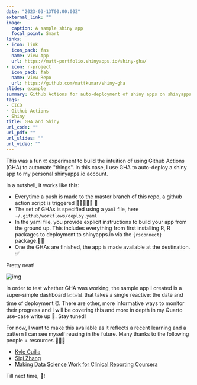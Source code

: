 ```yaml
---
date: "2023-03-13T00:00:00Z"
external_link: ""
image:
  caption: A sample shiny app
  focal_point: Smart
links:
- icon: link
  icon_pack: fas
  name: View App
  url: https://matt-portfolio.shinyapps.io/shiny-gha/
- icon: r-project
  icon_pack: fab
  name: View Repo
  url: https://github.com/mattkumar/shiny-gha
slides: example
summary: Github Actions for auto-deployment of shiny apps on shinyapps.io
tags:
- CICD
- Github Actions
- Shiny
title: GHA and Shiny
url_code: ""
url_pdf: ""
url_slides: ""
url_video: ""
---
```


This was a fun 🤓 experiment to build the intuition of using Github Actions (GHA) to automate "things". In this case, I use GHA to auto-deploy a shiny app to my personal shinyapps.io account.

In a nutshell, it works like this:

-   Everytime a push is made to the master branch of this repo, a github action script is triggered 🏃🏃🏻🏃🏼 💨
-   The set of GHAs is specified using a `yaml` file, here `~/.github/workflows/deploy.yaml`
-   In the yaml file, you provide explicit instructions to build your app from the ground up. This includes everything from first installing R, R packages to deployment to shinyapps.io via the `{rsconnect}` package.🔀🔁
-   One the GHAs are finished, the app is made available at the destination. ✅

Pretty neat!

![img](https://i.imgflip.com/65l2yb.jpg)

In order to test whether GHA was working, the sample app I created is a super-simple dashboard 📈📉📊 that takes a single reactive: the date and time of deployment ⏰. There are other, more informative ways to monitor their progress and I will be covering this and more in depth in my Quarto use-case write up 💬. Stay tuned!

For now, I want to make this available as it reflects a recent learning and a pattern I can see myself reusing in the future. Many thanks to the following people + resources 💪💪💪

-   [Kyle Cuilla](https://github.com/kcuilla/USgasprices)
-   [Siqi Zhang](https://github.com/iqis)
-   [Making Data Science Work for Clinical Reporting Coursera](https://ca.coursera.org/learn/making-data-science-work-for-clinical-reporting)

Till next time, 🍻!
